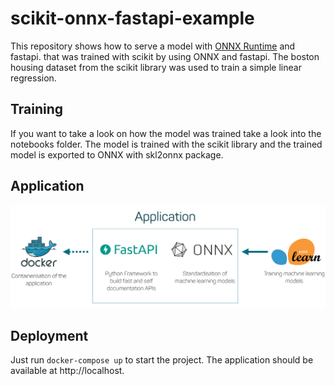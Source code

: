 # scikit-onnx-fastapi-example

This repository shows how to serve a model with [ONNX Runtime](https://github.com/microsoft/onnxruntime) and fastapi. that was trained with scikit by using ONNX and fastapi. The boston housing dataset from the scikit library was used to train a simple linear regression.

## Training
If you want to take a look on how the model was trained take a look into the notebooks folder. The model is trained with the scikit library and the trained model is exported to ONNX with skl2onnx package.


## Application

![Overview of the application](images/overview.png)
  

## Deployment

Just run ``docker-compose up`` to start the project. The application should be available at http://localhost.